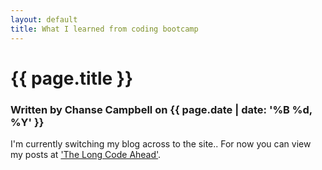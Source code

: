 ```yaml
---
layout: default
title: What I learned from coding bootcamp
---
```


<h1 class="header-name">{{ page.title }}</h1>
<h3 class="header-name">Written by Chanse Campbell on {{ page.date | date: '%B %d, %Y' }}</h3>

I'm currently switching my blog across to the site.. For now you can view my posts at <a href="http://www.thelongcodeahead.com" target="_blank">'The Long Code Ahead'</a>.
